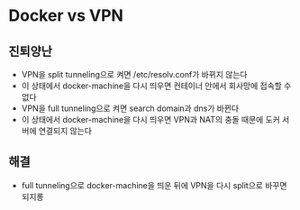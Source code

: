 # Docker vs VPN

## 진퇴양난

* VPN을 split tunneling으로 켜면 /etc/resolv.conf가 바뀌지 않는다
* 이 상태에서 docker-machine을 다시 띄우면 컨테이너 안에서 회사망에 접속할 수 없다
* VPN을 full tunneling으로 켜면 search domain과 dns가 바뀐다
* 이 상태에서 docker-machine을 다시 띄우면 VPN과 NAT의 충돌 때문에 도커 서버에 연결되지 않는다

## 해결

* full tunneling으로 docker-machine을 띄운 뒤에 VPN을 다시 split으로 바꾸면 되지롱
